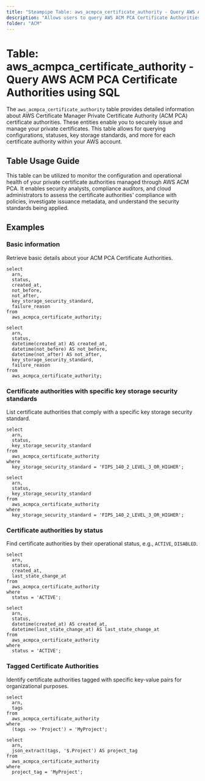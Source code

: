 ```yaml
---
title: "Steampipe Table: aws_acmpca_certificate_authority - Query AWS ACM PCA Certificate Authorities using SQL"
description: "Allows users to query AWS ACM PCA Certificate Authorities. It can be used to monitor certificate authorities details, validity, usage mode and expiration data."
folder: "ACM"
---
```


# Table: aws_acmpca_certificate_authority - Query AWS ACM PCA Certificate Authorities using SQL

The `aws_acmpca_certificate_authority` table provides detailed information about AWS Certificate Manager Private Certificate Authority (ACM PCA) certificate authorities. These entities enable you to securely issue and manage your private certificates. This table allows for querying configurations, statuses, key storage standards, and more for each certificate authority within your AWS account.

## Table Usage Guide

This table can be utilized to monitor the configuration and operational health of your private certificate authorities managed through AWS ACM PCA. It enables security analysts, compliance auditors, and cloud administrators to assess the certificate authorities' compliance with policies, investigate issuance metadata, and understand the security standards being applied.

## Examples

### Basic information
Retrieve basic details about your ACM PCA Certificate Authorities.

```sql+postgres
select
  arn,
  status,
  created_at,
  not_before,
  not_after,
  key_storage_security_standard,
  failure_reason
from
  aws_acmpca_certificate_authority;
```

```sql+sqlite
select
  arn,
  status,
  datetime(created_at) AS created_at,
  datetime(not_before) AS not_before,
  datetime(not_after) AS not_after,
  key_storage_security_standard,
  failure_reason
from
  aws_acmpca_certificate_authority;
```

### Certificate authorities with specific key storage security standards
List certificate authorities that comply with a specific key storage security standard.

```sql+postgres
select
  arn,
  status,
  key_storage_security_standard
from
  aws_acmpca_certificate_authority
where
  key_storage_security_standard = 'FIPS_140_2_LEVEL_3_OR_HIGHER';
```

```sql+sqlite
select
  arn,
  status,
  key_storage_security_standard
from
  aws_acmpca_certificate_authority
where
  key_storage_security_standard = 'FIPS_140_2_LEVEL_3_OR_HIGHER';
```

### Certificate authorities by status
Find certificate authorities by their operational status, e.g., `ACTIVE`, `DISABLED`.

```sql+postgres
select
  arn,
  status,
  created_at,
  last_state_change_at
from
  aws_acmpca_certificate_authority
where
  status = 'ACTIVE';
```

```sql+sqlite
select
  arn,
  status,
  datetime(created_at) AS created_at,
  datetime(last_state_change_at) AS last_state_change_at
from
  aws_acmpca_certificate_authority
where
  status = 'ACTIVE';
```

### Tagged Certificate Authorities
Identify certificate authorities tagged with specific key-value pairs for organizational purposes.

```sql+postgres
select
  arn,
  tags
from
  aws_acmpca_certificate_authority
where
  (tags ->> 'Project') = 'MyProject';
```

```sql+sqlite
select
  arn,
  json_extract(tags, '$.Project') AS project_tag
from
  aws_acmpca_certificate_authority
where
  project_tag = 'MyProject';
```
